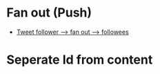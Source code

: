 # Fan out (Push)
* [Tweet follower --> fan out --> followees](https://www.infoq.com/presentations/Twitter-Timeline-Scalability)

# Seperate Id from content
